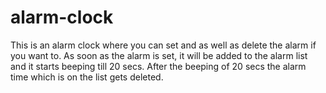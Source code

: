 # alarm-clock
This is an alarm clock where you can set and as well as delete the alarm if you want to.
As soon as the alarm is set, it will be added to the alarm list and it starts  beeping till 20 secs. 
After the beeping of 20 secs the alarm time which is on the list gets deleted.
